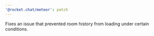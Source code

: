 ```yaml
---
'@rocket.chat/meteor': patch
---
```


Fixes an issue that prevented room history from loading under certain conditions.
